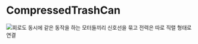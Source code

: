 # CompressedTrashCan
![회로도](https://user-images.githubusercontent.com/112383808/201891488-e10e86c8-40ff-42f6-a206-8b2cc4006459.jpg)
동시에 같은 동작을 하는 모터들끼리 신호선을 묶고 전력은 따로 직렬 형태로 연결
